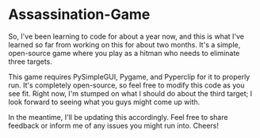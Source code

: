 # Assassination-Game

So, I've been learning to code for about a year now, and this is what I've learned so far from working on this for about two months. It's a simple, open-source game where you play as a hitman who needs to eliminate three targets. 

This game requires PySimpleGUI, Pygame, and Pyperclip for it to properly run. It's completely open-source, so feel free to modify this code as you see fit. Right now, I'm stumped on what I should do about the third target; I look forward to seeing what you guys might come up with. 

In the meantime, I'll be updating this accordingly. Feel free to share feedback or inform me of any issues you might run into. Cheers!
